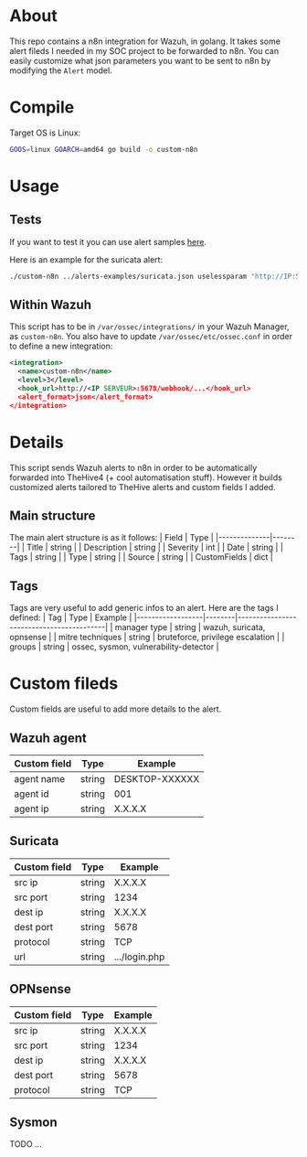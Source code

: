 # About

This repo contains a n8n integration for Wazuh, in golang. It takes some alert fileds I needed in my SOC project to be forwarded to n8n. You can easily customize what json parameters you want to be sent to n8n by modifying the `Alert` model. 

# Compile

Target OS is Linux:
```bash
GOOS=linux GOARCH=amd64 go build -o custom-n8n
```

# Usage

## Tests
If you want to test it you can use alert samples [here](./alerts-examples/).

Here is an example for the suricata alert:
```bash
./custom-n8n ../alerts-examples/suricata.json uselessparam "http://IP:5678/webhook-test/..."
```

## Within Wazuh
This script has to be in `/var/ossec/integrations/` in your Wazuh Manager, as `custom-n8n`. You also have to update `/var/ossec/etc/ossec.conf` in order to define a new integration:
```xml
<integration>
  <name>custom-n8n</name>
  <level>3</level>
  <hook_url>http://<IP SERVEUR>:5678/webhook/...</hook_url>
  <alert_format>json</alert_format>
</integration>
```

# Details

This script sends Wazuh alerts to n8n in order to be automatically forwarded into TheHive4 (+ cool automatisation stuff). However it builds customized alerts tailored to TheHive alerts and custom fields I added.

## Main structure

The main alert structure is as it follows:
| Field        | Type   |
|--------------|--------|
| Title        | string | 
| Description  | string | 
| Severity     | int    | 
| Date         | string |
| Tags         | string |
| Type         | string | 
| Source       | string |
| CustomFields | dict   |

## Tags

Tags are very useful to add generic infos to an alert. Here are the tags I defined:
| Tag              | Type   | Example                                  |
|------------------|--------|------------------------------------------|
| manager type     | string | wazuh, suricata, opnsense                | 
| mitre techniques | string | bruteforce, privilege escalation         | 
| groups           | string | ossec, sysmon, vulnerability-detector    | 


# Custom fileds

Custom fields are useful to add more details to the alert.

## Wazuh agent

| Custom field | Type   | Example        |
|--------------|--------|----------------|
| agent name   | string | DESKTOP-XXXXXX |   
| agent id     | string | 001            | 
| agent ip     | string | X.X.X.X        | 

## Suricata

| Custom field | Type   | Example        |
|--------------|--------|----------------|
| src ip       | string | X.X.X.X        | 
| src port     | string | 1234           | 
| dest ip      | string | X.X.X.X        | 
| dest port    | string | 5678           | 
| protocol     | string | TCP            | 
| url          | string | .../login.php  | 

## OPNsense

| Custom field | Type   | Example        |
|--------------|--------|----------------|
| src ip       | string | X.X.X.X        | 
| src port     | string | 1234           | 
| dest ip      | string | X.X.X.X        | 
| dest port    | string | 5678           | 
| protocol     | string | TCP            | 

## Sysmon

TODO ...
